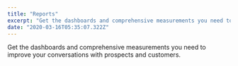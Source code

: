 ```yaml
---
title: "Reports"
excerpt: "Get the dashboards and comprehensive measurements you need to improve your conversations with prospects and customers."
date: "2020-03-16T05:35:07.322Z"
---
```


Get the dashboards and comprehensive measurements you need to improve your conversations with prospects and customers.
